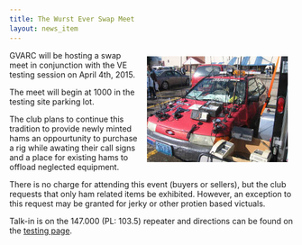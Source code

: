 ```yaml
---
title: The Wurst Ever Swap Meet
layout: news_item
---
```


<img src="/img/daytonants.jpg" style="float:right; margin:10px">
GVARC will be hosting a swap meet in conjunction with the VE testing session on April 4th, 2015.

The meet will begin at 1000 in the testing site parking lot.


The club plans to continue this tradition to provide newly minted hams an oppourtunity to purchase a rig while awating their call signs and a place for existing hams to offload neglected equipment.

There is no charge for attending this event (buyers or sellers), but the club requests that only ham related items be exhibited.  However, an exception to this request may be granted for jerky or other protien based victuals.

Talk-in is on the 147.000 (PL: 103.5) repeater and directions can be found on the [testing page](http://gvarc.org/testing/).
